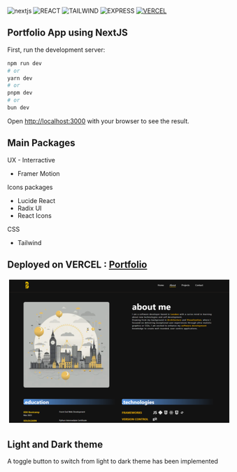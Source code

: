 ![nextjs](https://img.shields.io/badge/next.js-000000?style=for-the-badge&logo=nextdotjs&logoColor=white)
![REACT](https://img.shields.io/badge/REACT-lightblue?style=for-the-badge&logoColor=white)
![TAILWIND](https://img.shields.io/badge/TAILWIND-pink?style=for-the-badge&logoColor=white)
![EXPRESS](https://img.shields.io/badge/EXPRESS-grey?style=for-the-badge&logoColor=white)
[![VERCEL](https://img.shields.io/badge/VERCEL-black.svg?style=for-the-badge&logoColor=white)](https://webdev-portfolio-navy.vercel.app/)

## Portfolio App using NextJS

First, run the development server:

```bash
npm run dev
# or
yarn dev
# or
pnpm dev
# or
bun dev
```

Open [http://localhost:3000](http://localhost:3000) with your browser to see the result.

## Main Packages

UX - Interractive

-   Framer Motion

Icons packages

-   Lucide React
-   Radix UI
-   React Icons

CSS

-   Tailwind

## **Deployed on VERCEL** : [Portfolio](https://webdev-portfolio-navy.vercel.app/)

<div style="text-align: center">
<img style="padding: 4px" src="./public/portfolio-app.png" width="785">  

</div>

## Light and Dark theme

A toggle button to switch from light to dark theme has been implemented
